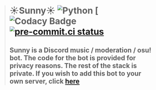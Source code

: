 > # ☀️Sunny☀️ ![Python](https://img.shields.io/badge/Python-3.10-brightgreen.svg) [![![Codacy Badge](https://app.codacy.com/project/badge/Grade/fb85e414688643da8514d5a7bbf2f566)](https://www.codacy.com/gh/SunnyCord/bot/dashboard?utm_source=github.com&amp;utm_medium=referral&amp;utm_content=SunnyCord/bot&amp;utm_campaign=Badge_Grade) [![pre-commit.ci status](https://results.pre-commit.ci/badge/github/SunnyCord/bot/master.svg)](https://results.pre-commit.ci/latest/github/SunnyCord/bot/master)
> ## Sunny is a Discord music / moderation / osu! bot. The code for the bot is provided for privacy reasons. The rest of the stack is private. If you wish to add this bot to your own server, click [here](https://discord.com/oauth2/authorize?client_id=376679719044907019&scope=bot)
